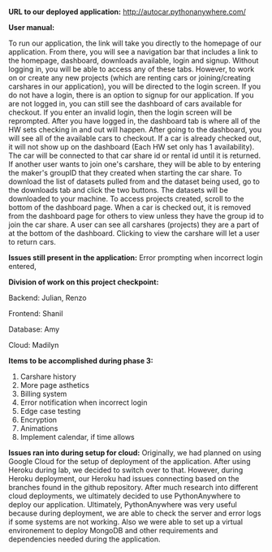 **URL to our deployed application:** http://autocar.pythonanywhere.com/

**User manual:**

To run our application, the link will take you directly to the homepage of our application. From there, you will see a navigation bar that includes a link to the homepage, dashboard, downloads available, login and signup. Without logging in, you will be able to access any of these tabs. However, to work on or create any new projects (which are renting cars or joining/creating carshares in our application), you will be directed to the login screen. If you do not have a login, there is an option to signup for our application. If you are not logged in, you can still see the dashboard of cars available for checkout. If you enter an invalid login, then the login screen will be reprompted. After you have logged in, the dashboard tab is where all of the HW sets checking in and out will happen. After going to the dashboard, you will see all of the available cars to checkout. If a car is already checked out, it will not show up on the dashboard (Each HW set only has 1 availability). The car will be connected to that car share id or rental id until it is returned. If another user wants to join one's carshare, they will be able to by entering the maker's groupID that they created when starting the car share. To download the list of datasets pulled from and the dataset being used, go to the downloads tab and click the two buttons. The datasets will be downloaded to your machine. To access projects created, scroll to the bottom of the dashboard page. When a car is checked out, it is removed from the dashboard page for others to view unless they have the group id to join the car share. A user can see all carshares (projects) they are a part of at the bottom of the dashboard. Clicking to view the carshare will let a user to return cars.

**Issues still present in the application:**
Error prompting when incorrect login entered, 

**Division of work on this project checkpoint:**

Backend: Julian, Renzo

Frontend: Shanil

Database: Amy

Cloud: Madilyn


**Items to be accomplished during phase 3:**

1. Carshare history
2. More page asthetics
3. Billing system
4. Error notification when incorrect login
5. Edge case testing
6. Encryption
7. Animations
8. Implement calendar, if time allows


**Issues ran into during setup for cloud:**
Originally, we had planned on using Google Cloud for the setup of deployment of the application. After using Heroku during lab, we decided to switch over to that. However, during Heroku deployment, our Heroku had issues connecting based on the branches found in the github repository. After much research into different cloud deployments, we ultimately decided to use PythonAnywhere to deploy our application. Ultimately, PythonAnywhere was very useful because during deployment, we are able to check the server and error logs if some systems are not working. Also we were able to set up a virtual environement to deploy MongoDB and other requirements and dependencies needed during the application.
